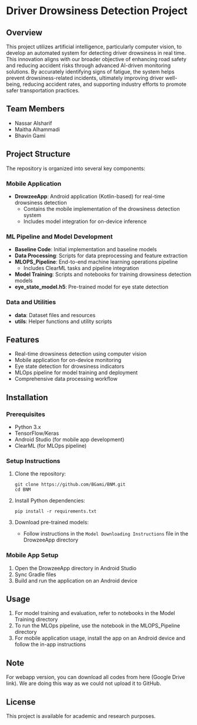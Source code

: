 # Driver Drowsiness Detection Project

## Overview
This project utilizes artificial intelligence, particularly computer vision, to develop an automated system for detecting driver drowsiness in real time. This innovation aligns with our broader objective of enhancing road safety and reducing accident risks through advanced AI-driven monitoring solutions. By accurately identifying signs of fatigue, the system helps prevent drowsiness-related incidents, ultimately improving driver well-being, reducing accident rates, and supporting industry efforts to promote safer transportation practices.

## Team Members
- Nassar Alsharif
- Maitha Alhammadi
- Bhavin Gami

## Project Structure
The repository is organized into several key components:

### Mobile Application
- **DrowzeeApp**: Android application (Kotlin-based) for real-time drowsiness detection
  - Contains the mobile implementation of the drowsiness detection system
  - Includes model integration for on-device inference

### ML Pipeline and Model Development
- **Baseline Code**: Initial implementation and baseline models
- **Data Processing**: Scripts for data preprocessing and feature extraction
- **MLOPS_Pipeline**: End-to-end machine learning operations pipeline
  - Includes ClearML tasks and pipeline integration
- **Model Training**: Scripts and notebooks for training drowsiness detection models
- **eye_state_model.h5**: Pre-trained model for eye state detection

### Data and Utilities
- **data**: Dataset files and resources
- **utils**: Helper functions and utility scripts

## Features
- Real-time drowsiness detection using computer vision
- Mobile application for on-device monitoring
- Eye state detection for drowsiness indicators
- MLOps pipeline for model training and deployment
- Comprehensive data processing workflow

## Installation

### Prerequisites
- Python 3.x
- TensorFlow/Keras
- Android Studio (for mobile app development)
- ClearML (for MLOps pipeline)

### Setup Instructions
1. Clone the repository:
   ```
   git clone https://github.com/BGami/BNM.git
   cd BNM
   ```

2. Install Python dependencies:
   ```
   pip install -r requirements.txt
   ```

3. Download pre-trained models:
   - Follow instructions in the `Model Downloading Instructions` file in the DrowzeeApp directory

### Mobile App Setup
1. Open the DrowzeeApp directory in Android Studio
2. Sync Gradle files
3. Build and run the application on an Android device

## Usage
1. For model training and evaluation, refer to notebooks in the Model Training directory
2. To run the MLOps pipeline, use the notebook in the MLOPS_Pipeline directory
3. For mobile application usage, install the app on an Android device and follow the in-app instructions

## Note
For webapp version, you can download all codes from here (Google Drive link). We are doing this way as we could not upload it to GitHub.

## License
This project is available for academic and research purposes.
